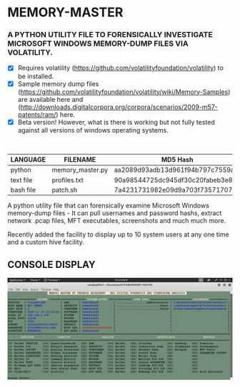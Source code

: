 # MEMORY-MASTER
### A PYTHON UTILITY FILE TO FORENSICALLY INVESTIGATE MICROSOFT WINDOWS MEMORY-DUMP FILES VIA VOLATILITY.

- [x] Requires volatility (https://github.com/volatilityfoundation/volatility) to be installed.
- [x] Sample memory dump files (https://github.com/volatilityfoundation/volatility/wiki/Memory-Samples) are available here and (http://downloads.digitalcorpora.org/corpora/scenarios/2009-m57-patents/ram/) here.
- [x] Beta version! However, what is there is working but not fully tested against all versions of windows operating systems.

</br>

| LANGUAGE  | FILENAME         | MD5 Hash                         |
|------     |------            | -------                          |
| python    | memory_master.py | aa2089d93adb13d961f94b797c7559aa |
| text file | profiles.txt     | 90a98544725dc945df30c20fabeb3e80 |
| bash file | patch.sh         | 7a4231731982e09d9a703f7357170755 |


A python utility file that can forensically examine Microsoft Windows memory-dump files - It can pull usernames and password hashs, extract network .pcap files, MFT executables, screenshots and much much more.

Recently added the facility to display up to 10 system users at any one time and a custom hive facility.

## CONSOLE DISPLAY
![Screenshot](picture1.png)
